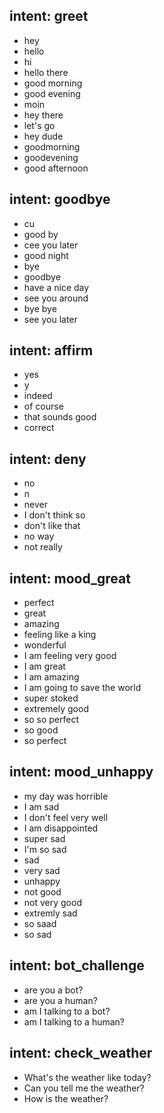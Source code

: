 <!-- version: "3.1" -->

<!-- nlu: -->
## intent: greet
  <!-- examples: | -->
- hey
- hello
- hi
- hello there
- good morning
- good evening
- moin
- hey there
- let's go
- hey dude
- goodmorning
- goodevening
- good afternoon

## intent: goodbye
  <!-- examples: | -->
- cu
- good by
- cee you later
- good night
- bye
- goodbye
- have a nice day
- see you around
- bye bye
- see you later

## intent: affirm
  <!-- examples: | -->
- yes
- y
- indeed
- of course
- that sounds good
- correct

## intent: deny
  <!-- examples: | -->
- no
- n
- never
- I don't think so
- don't like that
- no way
- not really

## intent: mood_great
  <!-- examples: | -->
- perfect
- great
- amazing
- feeling like a king
- wonderful
- I am feeling very good
- I am great
- I am amazing
- I am going to save the world
- super stoked
- extremely good
- so so perfect
- so good
- so perfect

## intent: mood_unhappy
  <!-- examples: | -->
- my day was horrible
- I am sad
- I don't feel very well
- I am disappointed
- super sad
- I'm so sad
- sad
- very sad
- unhappy
- not good
- not very good
- extremly sad
- so saad
- so sad

## intent: bot_challenge
  <!-- examples: | -->
- are you a bot?
- are you a human?
- am I talking to a bot?
- am I talking to a human?


## intent: check_weather
  <!-- examples: | -->
- What's the weather like today?
- Can you tell me the weather?
- How is the weather?

<!-- ## intent: greet -->
<!-- examples: | -->
<!-- - Hi
- Hello
- Hey -->

<!-- ## intent: goodbye -->
  <!-- examples: | -->
<!-- - Bye
- Goodbye
- See you later -->


